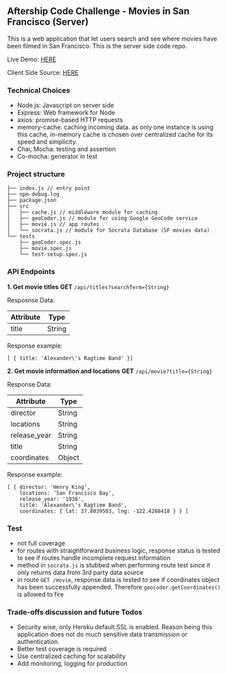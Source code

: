 ## Aftership Code Challenge - Movies in San Francisco (Server)
This is a web application that let users search and see where movies have been filmed in San Francisco. This is the server side code repo.

Live Demo: [HERE](https://evening-ocean-41110.herokuapp.com/)

Client Side Source: [HERE](https://github.com/fionactc/sf-movies-client)

### Technical Choices
- Node.js: Javascript on server side
- Express: Web framework for Node
- axios: promise-based HTTP requests
- memory-cache: caching incoming data. as only one instance is using this cache, in-memory cache is chosen over centralized cache for its speed and simplicity.
- Chai, Mocha: testing and assertion
- Co-mocha: generator in test

### Project structure
```
├── index.js // entry point
├── npm-debug.log
├── package.json
├── src
│   ├── cache.js // middleware module for caching
│   ├── geoCoder.js // module for using Google GeoCode service
│   ├── movie.js // app routes
│   └── socrata.js // module for Socrata Database (SF movies data)
└── tests 
    ├── geoCoder.spec.js
    ├── movie.spec.js
    └── test-setup.spec.js
```

### API Endpoints
**1. Get movie titles**
**GET** `/api/titles?searchTerm={String}`

Resposnse Data: 

Attribute | Type
---|---
title | String

Response example:
```
[ { title: 'Alexander\'s Ragtime Band' }]
```

**2. Get movie information and locations**
**GET** `/api/movie?title={String}`

Response Data:

Attribute | Type
---|---
director | String
locations | String
release_year | String
title | String
coordinates | Object

Response example:
```
[ { director: 'Henry King',
    locations: 'San Francisco Bay',
    release_year: '1938',
    title: 'Alexander\'s Ragtime Band',
    coordinates: { lat: 37.8039503, lng: -122.4268418 } } ]
```

### Test
- not full coverage
- for routes with straightforward business logic, response status is tested to see if routes handle incomplete request information
- method in `socrata.js` is stubbed when performing route test since it only returns data from 3rd party data source
- in route `GET /movie`, response data is tested to see if coordinates object has been successfully appended. Therefore `geocoder.getCoordinates()` is allowed to fire


### Trade-offs discussion and future Todos
- Security wise, only Heroku default SSL is enabled. Reason being this application does not do much sensitive data transmission or authentication. 
- Better test coverage is required
- Use centralized caching for scalability
- Add monitoring, logging for production
